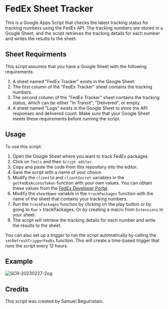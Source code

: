 # FedEx Sheet Tracker
This is a Google Apps Script that checks the latest tracking status for tracking numbers using the FedEx API. The tracking numbers are stored in a Google Sheet, and the script retrieves the tracking details for each number and writes the results to the sheet.

## Sheet Requirments
This script assumes that you have a Google Sheet with the following requirements:

1. A sheet named "FedEx Tracker" exists in the Google Sheet.
2. The first column of the "FedEx Tracker" sheet contains the tracking numbers.
3. The second column of the "FedEx Tracker" sheet contains the tracking status, which can be either "In Transit", "Delivered", or empty.
4. A sheet named "Logs" exists in the Google Sheet to store the API responses and delivered count.
Make sure that your Google Sheet meets these requirements before running the script.

## Usage
To use this script:

1. Open the Google Sheet where you want to track FedEx packages.
2. Click on `Tools` and then `Script editor`.
3. Copy and paste the code from this repository into the editor.
4. Save the script with a name of your choice.
5. Modify the `clientId` and `clientSecret` variables in the `getFedExAccessToken` function with your own values. You can obtain these values from the [FedEx Developer Portal](https://www.fedex.com/en-us/developer.html).
6. Modify the `sheetName` variable in the `trackPackages` function with the name of the sheet that contains your tracking numbers.
7. Run the `trackPackages` function by clicking on the play button or by going to `Run` > trackPackages. Or by creating a macro from `Extensions` in your sheet.
8. The script will retrieve the tracking details for each number and write the results to the sheet.

You can also set up a trigger to run the script automatically by calling the `setRefreshTriggerFedEx` function. This will create a time-based trigger that runs the script every 12 hours.

## Example
![SCR-20230227-2og](https://user-images.githubusercontent.com/125210256/221495339-7ec38cfa-6b51-4711-b69a-e04329aa176d.png)

## Credits
This script was created by Samuel Beguiristain.
